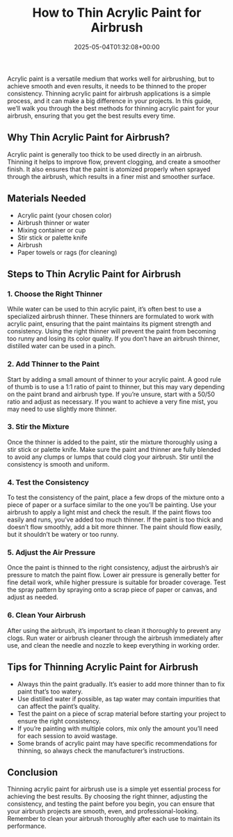 ﻿---
layout: post
title: How to Thin Acrylic Paint for Airbrush
date: '2025-05-04T01:32:08+00:00'
categories:
- Guide
tags: []
slug: /how-to-thin-acrylic-paint-for-airbrush/
lastmod: 2025-05-07T12:21:28+03:00
---

Acrylic paint is a versatile medium that works well for airbrushing, but to achieve smooth and even results, it needs to be thinned to the proper consistency. Thinning acrylic paint for airbrush applications is a simple process, and it can make a big difference in your projects. In this guide, we’ll walk you through the best methods for thinning acrylic paint for your airbrush, ensuring that you get the best results every time.
## Why Thin Acrylic Paint for Airbrush?
Acrylic paint is generally too thick to be used directly in an airbrush. Thinning it helps to improve flow, prevent clogging, and create a smoother finish. It also ensures that the paint is atomized properly when sprayed through the airbrush, which results in a finer mist and smoother surface.
## Materials Needed
- Acrylic paint (your chosen color)
- Airbrush thinner or water
- Mixing container or cup
- Stir stick or palette knife
- Airbrush
- Paper towels or rags (for cleaning)
## Steps to Thin Acrylic Paint for Airbrush
### 1. Choose the Right Thinner
While water can be used to thin acrylic paint, it’s often best to use a specialized airbrush thinner. These thinners are formulated to work with acrylic paint, ensuring that the paint maintains its pigment strength and consistency. Using the right thinner will prevent the paint from becoming too runny and losing its color quality. If you don’t have an airbrush thinner, distilled water can be used in a pinch.
### 2. Add Thinner to the Paint
Start by adding a small amount of thinner to your acrylic paint. A good rule of thumb is to use a 1:1 ratio of paint to thinner, but this may vary depending on the paint brand and airbrush type. If you’re unsure, start with a 50/50 ratio and adjust as necessary. If you want to achieve a very fine mist, you may need to use slightly more thinner.
### 3. Stir the Mixture
Once the thinner is added to the paint, stir the mixture thoroughly using a stir stick or palette knife. Make sure the paint and thinner are fully blended to avoid any clumps or lumps that could clog your airbrush. Stir until the consistency is smooth and uniform.
### 4. Test the Consistency
To test the consistency of the paint, place a few drops of the mixture onto a piece of paper or a surface similar to the one you’ll be painting. Use your airbrush to apply a light mist and check the result. If the paint flows too easily and runs, you’ve added too much thinner. If the paint is too thick and doesn’t flow smoothly, add a bit more thinner. The paint should flow easily, but it shouldn’t be watery or too runny.
### 5. Adjust the Air Pressure
Once the paint is thinned to the right consistency, adjust the airbrush’s air pressure to match the paint flow. Lower air pressure is generally better for fine detail work, while higher pressure is suitable for broader coverage. Test the spray pattern by spraying onto a scrap piece of paper or canvas, and adjust as needed.
### 6. Clean Your Airbrush
After using the airbrush, it’s important to clean it thoroughly to prevent any clogs. Run water or airbrush cleaner through the airbrush immediately after use, and clean the needle and nozzle to keep everything in working order.
## Tips for Thinning Acrylic Paint for Airbrush
- Always thin the paint gradually. It’s easier to add more thinner than to fix paint that’s too watery.
- Use distilled water if possible, as tap water may contain impurities that can affect the paint’s quality.
- Test the paint on a piece of scrap material before starting your project to ensure the right consistency.
- If you’re painting with multiple colors, mix only the amount you’ll need for each session to avoid wastage.
- Some brands of acrylic paint may have specific recommendations for thinning, so always check the manufacturer’s instructions.
## Conclusion
Thinning acrylic paint for airbrush use is a simple yet essential process for achieving the best results. By choosing the right thinner, adjusting the consistency, and testing the paint before you begin, you can ensure that your airbrush projects are smooth, even, and professional-looking. Remember to clean your airbrush thoroughly after each use to maintain its performance.